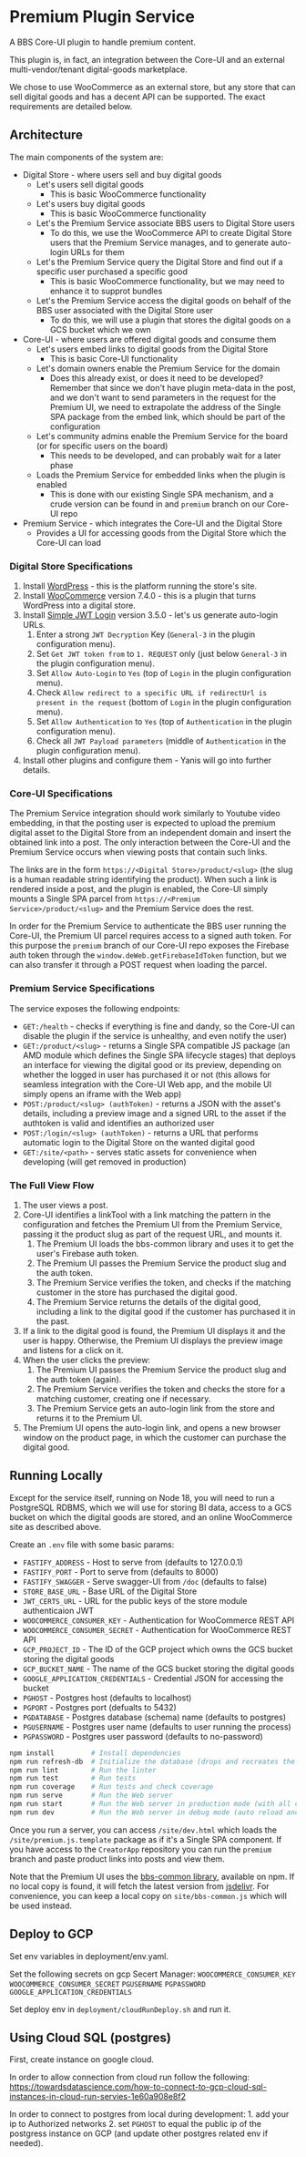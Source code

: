 # Premium Plugin Service

A BBS Core-UI plugin to handle premium content.

This plugin is, in fact, an integration between the Core-UI and an external multi-vendor/tenant digital-goods marketplace.

We chose to use WooCommerce as an external store, but any store that can sell digital goods and has a decent API can be supported. The exact requirements are detailed below.

## Architecture

The main components of the system are:
* Digital Store - where users sell and buy digital goods
    * Let's users sell digital goods
        * This is basic WooCommerce functionality
    * Let's users buy digital goods
        * This is basic WooCommerce functionality
    * Let's the Premium Service associate BBS users to Digital Store users
        * To do this, we use the WooCommerce API to create Digital Store users that the Premium Service manages, and to generate auto-login URLs for them
    * Let's the Premium Service query the Digital Store and find out if a specific user purchased a specific good
        * This is basic WooCommerce functionality, but we may need to enhance it to supprot bundles
    * Let's the Premium Service access the digital goods on behalf of the BBS user associated with the Digital Store user
        * To do this, we will use a plugin that stores the digital goods on a GCS bucket which we own
* Core-UI - where users are offered digital goods and consume them
    * Let's users embed links to digital goods from the Digital Store
        * This is basic Core-UI functionality
    * Let's domain owners enable the Premium Service for the domain
        * Does this already exist, or does it need to be developed? Remember that since we don't have plugin meta-data in the post, and we don't want to send parameters in the request for the Premium UI, we need to extrapolate the address of the Single SPA package from the embed link, which should be part of the configuration
    * Let's community admins enable the Premium Service for the board (or for specific users on the board)
        * This needs to be developed, and can probably wait for a later phase
    * Loads the Premium Service for embedded links when the plugin is enabled
        * This is done with our existing Single SPA mechanism, and a crude version can be found in and `premium` branch on our Core-UI repo
* Premium Service - which integrates the Core-UI and the Digital Store
    * Provides a UI for accessing goods from the Digital Store which the Core-UI can load

### Digital Store Specifications

1. Install [WordPress](https://wordpress.org/) - this is the platform running the store's site.
1. Install [WooCommerce](https://woocommerce.com/) version 7.4.0 - this is a plugin that turns WordPress into a digital store.
1. Install [Simple JWT Login](https://wordpress.org/plugins/simple-jwt-login/) version 3.5.0 - let's us generate auto-login URLs.
    1. Enter a strong `JWT Decryption` Key (`General-3` in the plugin configuration menu).
    1. Set `Get JWT token from` to `1. REQUEST` only (just below `General-3` in the plugin configuration menu).
    1. Set `Allow Auto-Login` to `Yes` (top of `Login` in the plugin configuration menu).
    1. Check `Allow redirect to a specific URL if redirectUrl is present in the request` (bottom of `Login` in the plugin configuration menu).
    1. Set `Allow Authentication` to `Yes` (top of `Authentication` in the plugin configuration menu).
    1. Check all `JWT Payload parameters` (middle of `Authentication` in the plugin configuration menu).
1. Install other plugins and configure them - Yanis will go into further details.

### Core-UI Specifications

The Premium Service integration should work similarly to Youtube video embedding, in that the posting user is expected to upload the premium digital asset to the Digital Store from an independent domain and insert the obtained link into a post. The only interaction between the Core-UI and the Premium Service occurs when viewing posts that contain such links.

The links are in the form `https://<Digital Store>/product/<slug>` (the slug is a human readable string identifying the product). When such a link is rendered inside a post, and the plugin is enabled, the Core-UI simply mounts a Single SPA parcel from `https://<Premium Service>/product/<slug>` and the Premium Service does the rest.

In order for the Premium Service to authenticate the BBS user running the Core-UI, the Premium UI parcel requires access to a signed auth token. For this purpose the `premium` branch of our Core-UI repo exposes the Firebase auth token through the `window.deWeb.getFirebaseIdToken` function, but we can also transfer it through a POST request when loading the parcel.

### Premium Service Specifications

The service exposes the following endpoints:
* `GET:/health` - checks if everything is fine and dandy, so the Core-UI can disable the plugin if the service is unhealthy, and even notify the user)
* `GET:/product/<slug>` - returns a Single SPA compatible JS package (an AMD module which defines the Single SPA lifecycle stages) that deploys an interface for viewing the digital good or its preview, depending on whether the logged in user has purchased it or not (this allows for seamless integration with the Core-UI Web app, and the mobile UI simply opens an iframe with the Web app)
* `POST:/product/<slug> (authToken)` - returns a JSON with the asset's details, including a preview image and a signed URL to the asset if the authtoken is valid and identifies an authorized user
* `POST:/login/<slug> (authToken)` - returns a URL that performs automatic login to the Digital Store on the wanted digital good
* `GET:/site/<path>` - serves static assets for convenience when developing (will get removed in production)

### The Full View Flow

1. The user views a post.
1. Core-UI identifies a linkTool with a link matching the pattern in the configuration and fetches the Premium UI from the Premium Service, passing it the product slug as part of the request URL, and mounts it.
    1. The Premium UI loads the bbs-common library and uses it to get the user's Firebase auth token.
    1. The Premium UI passes the Premium Service the product slug and the auth token.
    1. The Premium Service verifies the token, and checks if the matching customer in the store has purchased the digital good.
    1. The Premium Service returns the details of the digital good, including a link to the digital good if the customer has purchased it in the past.
1. If a link to the digital good is found, the Premium UI displays it and the user is happy. Otherwise, the Premium UI displays the preview image and listens for a click on it.
1. When the user clicks the preview:
    1. The Premium UI passes the Premium Service the product slug and the auth token (again).
    1. The Premium Service verifies the token and checks the store for a matching customer, creating one if necessary.
    1. The Premium Service gets an auto-login link from the store and returns it to the Premium UI.
1. The Premium UI opens the auto-login link, and opens a new browser window on the product page, in which the customer can purchase the digital good.

## Running Locally

Except for the service itself, running on Node 18, you will need to run a PostgreSQL RDBMS, which we will use for storing BI data, access to a GCS bucket on which the digital goods are stored, and an online WooCommerce site as described above.

Create an `.env` file with some basic params:
* `FASTIFY_ADDRESS`                 - Host to serve from (defaults to 127.0.0.1)
* `FASTIFY_PORT`                    - Port to serve from (defaults to 8000)
* `FASTIFY_SWAGGER`                 - Serve swagger-UI from `/doc` (defaults to false)
* `STORE_BASE_URL`                  - Base URL of the Digital Store
* `JWT_CERTS_URL`                   - URL for the public keys of the store module authenticaion JWT
* `WOOCOMMERCE_CONSUMER_KEY`        - Authentication for WooCommerce REST API
* `WOOCOMMERCE_CONSUMER_SECRET`     - Authentication for WooCommerce REST API
* `GCP_PROJECT_ID`                  - The ID of the GCP project which owns the GCS bucket storing the digital goods
* `GCP_BUCKET_NAME`                 - The name of the GCS bucket storing the digital goods
* `GOOGLE_APPLICATION_CREDENTIALS`  - Credential JSON for accessing the bucket
* `PGHOST`                          - Postgres host (defaults to localhost)
* `PGPORT`                          - Postgres port (defualts to 5432)
* `PGDATABASE`                      - Postgres database (schema) name (defaults to postgres)
* `PGUSERNAME`                      - Postgres user name (defaults to user running the process)
* `PGPASSWORD`                      - Postgres user password (defaults to no-password)

```sh
npm install         # Install dependencies
npm run refresh-db  # Initialize the database (drops and recreates the table)
npm run lint        # Run the linter
npm run test        # Run tests
npm run coverage    # Run tests and check coverage
npm run serve       # Run the Web server
npm run start       # Run the Web server in production mode (with all checks)
npm run dev         # Run the Web server in debug mode (auto reload and swagger enabled)
```

Once you run a server, you can access `/site/dev.html` which loads the `/site/premium.js.template` package as if it's a Single SPA component. If you have access to the `CreatorApp` repository you can run the `premium` branch and paste product links into posts and view them.

Note that the Premium UI uses the [bbs-common library](https://github.com/deweb-io/bbs-common/), available on npm. If no local copy is found, it will fetch the latest version from [jsdelivr](https://cdn.jsdelivr.net/npm/@dewebio/bbs-common@latest/index.min.js). For convenience, you can keep a local copy on `site/bbs-common.js` which will be used instead.

## Deploy to GCP
Set env variables in deployment/env.yaml.

Set the following secrets on gcp Secert Manager:
`WOOCOMMERCE_CONSUMER_KEY`
`WOOCOMMERCE_CONSUMER_SECRET`
`PGUSERNAME`
`PGPASSWORD`
`GOOGLE_APPLICATION_CREDENTIALS`

Set deploy env in `deployment/cloudRunDeploy.sh` and run it.

## Using Cloud SQL (postgres)

First, create instance on google cloud.

In order to allow connection from cloud run follow the following:
https://towardsdatascience.com/how-to-connect-to-gcp-cloud-sql-instances-in-cloud-run-servies-1e60a908e8f2

In order to connect to postgres from local during development:
    1. add your ip to Authorized networks
    2. set `PGHOST` to equal the public ip of the postgress instance on GCP (and update other postgres related env if needed).
